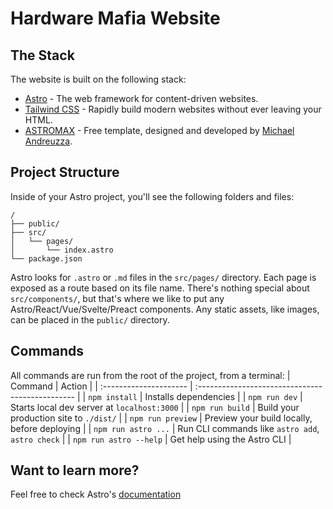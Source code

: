 # Hardware Mafia Website
## The Stack
The website is built on the following stack:
- [Astro](https://astro.build/) - The web framework for content-driven websites.
- [Tailwind CSS](https://tailwindcss.com/) - Rapidly build modern websites without ever leaving your HTML.
- [ASTROMAX](https://github.com/michael-andreuzza/astromax) - Free template, designed and developed by [Michael Andreuzza](https://twitter.com/Mike_Andreuzza).

## Project Structure
Inside of your Astro project, you'll see the following folders and files:
```
/
├── public/
├── src/
│   └── pages/
│       └── index.astro
└── package.json
```
Astro looks for `.astro` or `.md` files in the `src/pages/` directory. Each page is exposed as a route based on its file name.
There's nothing special about `src/components/`, but that's where we like to put any Astro/React/Vue/Svelte/Preact components.
Any static assets, like images, can be placed in the `public/` directory.

## Commands
All commands are run from the root of the project, from a terminal:
| Command                | Action                                           |
| :--------------------- | :----------------------------------------------- |
| `npm install`          | Installs dependencies                            |
| `npm run dev`          | Starts local dev server at `localhost:3000`      |
| `npm run build`        | Build your production site to `./dist/`          |
| `npm run preview`      | Preview your build locally, before deploying     |
| `npm run astro ...`    | Run CLI commands like `astro add`, `astro check` |
| `npm run astro --help` | Get help using the Astro CLI                     |

## Want to learn more?
Feel free to check Astro's [documentation](https://docs.astro.build)
